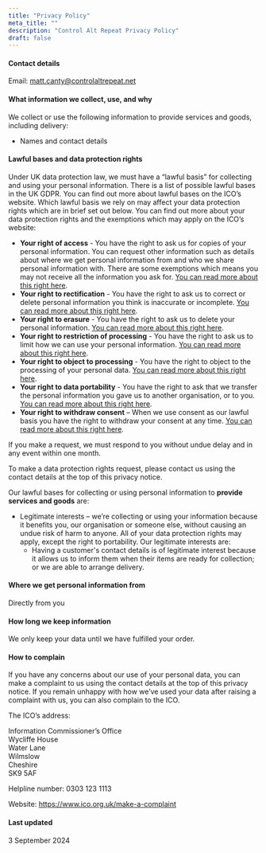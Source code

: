 ```yaml
---
title: "Privacy Policy"
meta_title: ""
description: "Control Alt Repeat Privacy Policy"
draft: false
---
```


#### Contact details

Email: matt.canty@controlaltrepeat.net


#### What information we collect, use, and why

We collect or use the following information to provide services and goods, including delivery:

* Names and contact details


#### Lawful bases and data protection rights

Under UK data protection law, we must have a “lawful basis” for collecting and using your personal information. There is a list of possible lawful bases in the UK GDPR. You can find out more about lawful bases on the ICO’s website.
Which lawful basis we rely on may affect your data protection rights which are in brief set out below. You can find out more about your data protection rights and the exemptions which may apply on the ICO’s website:

* **Your right of access** - You have the right to ask us for copies of your personal information. You can request other information such as details about where we get personal information from and who we share personal information with. There are some exemptions which means you may not receive all the information you ask for. [You can read more about this right here][ROA].
* **Your right to rectification** - You have the right to ask us to correct or delete personal information you think is inaccurate or incomplete. [You can read more about this right here][RTR].
* **Your right to erasure** - You have the right to ask us to delete your personal information. [You can read more about this right here][RTE].
* **Your right to restriction of processing** - You have the right to ask us to limit how we can use your personal information. [You can read more about this right here][RTROP].
* **Your right to object to processing** - You have the right to object to the processing of your personal data. [You can read more about this right here][RTO].
* **Your right to data portability** - You have the right to ask that we transfer the personal information you gave us to another organisation, or to you. [You can read more about this right here][RTDP].
* **Your right to withdraw consent** – When we use consent as our lawful basis you have the right to withdraw your consent at any time. [You can read more about this right here][RTWC].

If you make a request, we must respond to you without undue delay and in any event within one month.

To make a data protection rights request, please contact us using the contact details at the top of this privacy notice.

Our lawful bases for collecting or using personal information to **provide services and goods** are:

* Legitimate interests – we’re collecting or using your information because it benefits you, our organisation or someone else, without causing an undue risk of harm to anyone. All of your data protection rights may apply, except the right to portability. Our legitimate interests are:
  * Having a customer's contact details is of legitimate interest because it allows us to inform them when their items are ready for collection; or we are able to arrange delivery.


#### Where we get personal information from

Directly from you


#### How long we keep information

We only keep your data until we have fulfilled your order.


#### How to complain

If you have any concerns about our use of your personal data, you can make a complaint to us using the contact details at the top of this privacy notice.
If you remain unhappy with how we’ve used your data after raising a complaint with us, you can also complain to the ICO.

The ICO’s address:           

Information Commissioner’s Office<br />
Wycliffe House<br />
Water Lane<br />
Wilmslow<br />
Cheshire<br />
SK9 5AF<br />

Helpline number: 0303 123 1113

Website: https://www.ico.org.uk/make-a-complaint


#### Last updated

3 September 2024


[ROA]: https://ico.org.uk/for-organisations/advice-for-small-organisations/create-your-own-privacy-notice/your-data-protection-rights/#roa

[RTR]: https://ico.org.uk/for-organisations/advice-for-small-organisations/create-your-own-privacy-notice/your-data-protection-rights/#rtr

[RTE]: https://ico.org.uk/for-organisations/advice-for-small-organisations/create-your-own-privacy-notice/your-data-protection-rights/#rte

[RTROP]: https://ico.org.uk/for-organisations/advice-for-small-organisations/create-your-own-privacy-notice/your-data-protection-rights/#rtrop

[RTO]: https://ico.org.uk/for-organisations/advice-for-small-organisations/create-your-own-privacy-notice/your-data-protection-rights/#rto

[RTDP]: https://ico.org.uk/for-organisations/advice-for-small-organisations/create-your-own-privacy-notice/your-data-protection-rights/#rtdp

[RTWC]: https://ico.org.uk/for-organisations/advice-for-small-organisations/create-your-own-privacy-notice/your-data-protection-rights/#rtwc